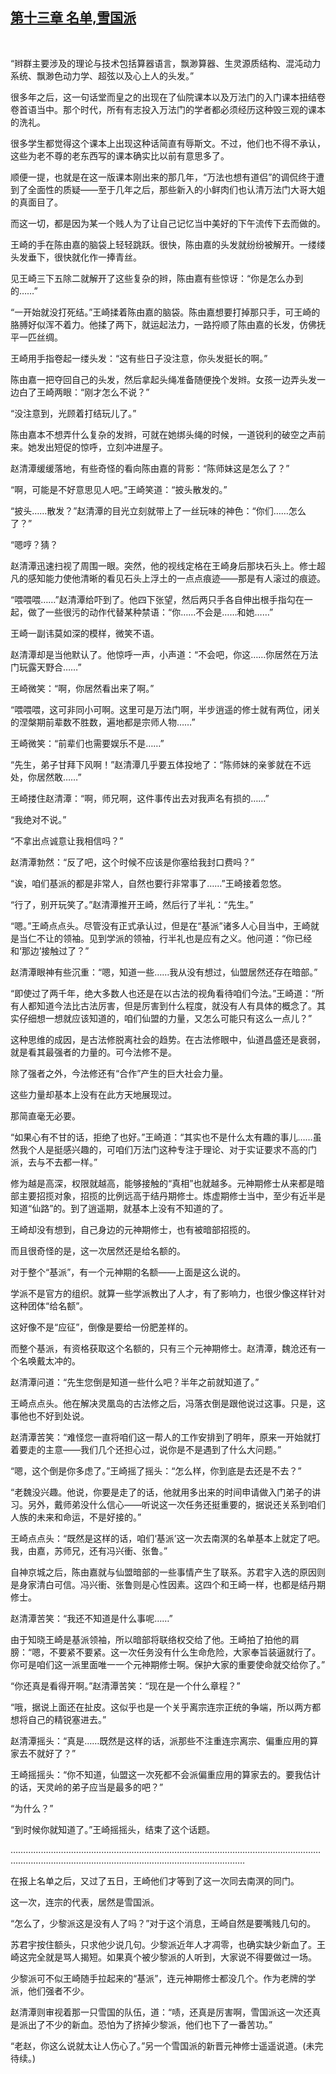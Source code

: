 ## [第十三章 名单,雪国派](https://www.xxbiquge.com/11_11207/9117872.html)
﻿

  “辫群主要涉及的理论与技术包括算器语言，飘渺算器、生灵源质结构、混沌动力系统、飘渺色动力学、超弦以及心上人的头发。”

  很多年之后，这一句话堂而皇之的出现在了仙院课本以及万法门的入门课本扭结卷卷首语当中。那个时代，所有有志投入万法门的学者都必须经历这种毁三观的课本的洗礼。

  很多学生都觉得这个课本上出现这种话简直有辱斯文。不过，他们也不得不承认，这些为老不尊的老东西写的课本确实比以前有意思多了。

  顺便一提，也就是在这一版课本刚出来的那几年，“万法也想有道侣”的调侃终于遭到了全面性的质疑——至于几年之后，那些新入的小鲜肉们也认清万法门大哥大姐的真面目了。

  而这一切，都是因为某一个贱人为了让自己记忆当中美好的下午流传下去而做的。

  王崎的手在陈由嘉的脑袋上轻轻跳跃。很快，陈由嘉的头发就纷纷被解开。一缕缕头发垂下，很快就化作一捧青丝。

  见王崎三下五除二就解开了这些复杂的辫，陈由嘉有些惊讶：“你是怎么办到的……”

  “一开始就没打死结。”王崎揉着陈由嘉的脑袋。陈由嘉想要打掉那只手，可王崎的胳膊好似浑不着力。他揉了两下，就运起法力，一路捋顺了陈由嘉的长发，仿佛抚平一匹丝绸。

  王崎用手指卷起一缕头发：“这有些日子没注意，你头发挺长的啊。”

  陈由嘉一把夺回自己的头发，然后拿起头绳准备随便挽个发辫。女孩一边弄头发一边白了王崎两眼：“刚才怎么不说？”

  “没注意到，光顾着打结玩儿了。”

  陈由嘉本不想弄什么复杂的发辫，可就在她绑头绳的时候，一道锐利的破空之声前来。她发出短促的惊呼，立刻冲进屋子。

  赵清潭缓缓落地，有些奇怪的看向陈由嘉的背影：“陈师妹这是怎么了？”

  “啊，可能是不好意思见人吧。”王崎笑道：“披头散发的。”

  “披头……散发？”赵清潭的目光立刻就带上了一丝玩味的神色：“你们……怎么了？”

  “嗯哼？猜？

  赵清潭迅速扫视了周围一眼。突然，他的视线定格在王崎身后那块石头上。修士超凡的感知能力使他清晰的看见石头上浮土的一点点痕迹——那是有人滚过的痕迹。

  “喂喂喂……”赵清潭给吓到了。他四下张望，然后两只手各自伸出根手指勾在一起，做了一些很污的动作代替某种禁语：“你……不会是……和她……”

  王崎一副讳莫如深的模样，微笑不语。

  赵清潭却是当他默认了。他惊呼一声，小声道：“不会吧，你这……你居然在万法门玩露天野合……”

  王崎微笑：“啊，你居然看出来了啊。”

  “喂喂喂，这可非同小可啊。这里可是万法门啊，半步逍遥的修士就有两位，闭关的涅槃期前辈数不胜数，遍地都是宗师人物……”

  王崎微笑：“前辈们也需要娱乐不是……”

  “先生，弟子甘拜下风啊！”赵清潭几乎要五体投地了：“陈师妹的亲爹就在不远处，你居然敢……”

  王崎搂住赵清潭：“啊，师兄啊，这件事传出去对我声名有损的……”

  “我绝对不说。”

  “不拿出点诚意让我相信吗？”

  赵清潭勃然：“反了吧，这个时候不应该是你塞给我封口费吗？”

  “诶，咱们基派的都是非常人，自然也要行非常事了……”王崎接着忽悠。

  “行了，别开玩笑了。”赵清潭推开王崎，然后行了半礼：“先生。”

  “嗯。”王崎点点头。尽管没有正式承认过，但是在“基派”诸多人心目当中，王崎就是当仁不让的领袖。见到学派的领袖，行半礼也是应有之义。他问道：“你已经和‘那边’接触过了？”

  赵清潭眼神有些沉重：“嗯，知道一些……我从没有想过，仙盟居然还存在暗部。”

  “即使过了两千年，绝大多数人也还是在以古法的视角看待咱们今法。”王崎道：“所有人都知道今法比古法厉害，但是厉害到什么程度，就没有人有具体的概念了。其实仔细想一想就应该知道的，咱们仙盟的力量，又怎么可能只有这么一点儿？”

  这种思维的成因，是古法修脱离社会的趋势。在古法修眼中，仙道昌盛还是衰弱，就是看其最强者的力量的。可今法修不是。

  除了强者之外，今法修还有“合作”产生的巨大社会力量。

  这些力量却基本上没有在此方天地展现过。

  那简直毫无必要。

  “如果心有不甘的话，拒绝了也好。”王崎道：“其实也不是什么太有趣的事儿……虽然我个人是挺感兴趣的，可咱们万法门这种专注于理论、对于实证要求不高的门派，去与不去都一样。”

  修为越是高深，权限就越高，能够接触的“真相”也就越多。元神期修士从来都是暗部主要招揽对象，招揽的比例远高于结丹期修士。炼虚期修士当中，至少有近半是知道“仙路”的。到了逍遥期，就基本上没有不知道的了。

  王崎却没有想到，自己身边的元神期修士，也有被暗部招揽的。

  而且很奇怪的是，这一次居然还是给名额的。

  对于整个“基派”，有一个元神期的名额——上面是这么说的。

  学派不是官方的组织。就算一些学派教出了人才，有了影响力，也很少像这样针对这种团体“给名额”。

  这好像不是“应征”，倒像是要给一份肥差样的。

  而整个基派，有资格获取这个名额的，只有三个元神期修士。赵清潭，魏沧还有一个名唤戴太冲的。

  赵清潭问道：“先生您倒是知道一些什么吧？半年之前就知道了。”

  王崎点点头。他在解决灵凰岛的古法修之后，冯落衣倒是跟他说过这事。只是，这事他也不好到处说。

  赵清潭苦笑：“难怪您一直将咱们这一帮人的工作安排到了明年，原来一开始就打着要走的主意——我们几个还担心过，说你是不是遇到了什么大问题。”

  “嗯，这个倒是你多虑了。”王崎摇了摇头：“怎么样，你到底是去还是不去？”

  “老魏没兴趣。他说，你要是走了的话，他就用多出来的时间申请做入门弟子的讲习。另外，戴师弟没什么信心——听说这一次任务还挺重要的，据说还关系到咱们人族的未来和命运，不是好接的。”

  王崎点点头：“既然是这样的话，咱们‘基派’这一次去南溟的名单基本上就定了吧。我，由嘉，苏师兄，还有冯兴衝、张鲁。”

  自神京城之后，陈由嘉就与仙盟暗部的一些事情产生了联系。苏君宇入选的原因则是身家清白可信。冯兴衝、张鲁则是心性因素。这四个和王崎一样，也都是结丹期修士。

  赵清潭苦笑：“我还不知道是什么事呢……”

  由于知晓王崎是基派领袖，所以暗部将联络权交给了他。王崎拍了拍他的肩膀：“嗯，不要紧不要紧。这一次任务没有什么生命危险，大家奉旨装逼就行了。你可是咱们这一派里面唯一一个元神期修士啊。保护大家的重要使命就交给你了。”

  “你还真是看得开啊。”赵清潭苦笑：“现在是一个什么章程？”

  “哦，据说上面还在扯皮。这似乎也是一个关乎离宗连宗正统的争端，所以两方都想将自己的精锐塞进去。”

  赵清潭摇头：“真是……既然是这样的话，派那些不注重连宗离宗、偏重应用的算家去不就好了？”

  王崎摇摇头：“你不知道，仙盟这一次死都不会派偏重应用的算家去的。要我估计的话，天灵岭的弟子应当是最多的吧？”

  “为什么？”

  “到时候你就知道了。”王崎摇摇头，结束了这个话题。

  ………………………………………………………………………………………………………………………………………………………………………………………………

  在报上名单之后，又过了五日，王崎他们才等到了这一次同去南溟的同门。

  这一次，连宗的代表，居然是雪国派。

  “怎么了，少黎派这是没有人了吗？”对于这个消息，王崎自然是要嘴贱几句的。

  苏君宇按住额头，只求他少说几句。少黎派近年人才凋零，也确实缺少新血了。王崎这完全就是骂人揭短。如果真个被少黎派的人听到，大家说不得要做过一场。

  少黎派可不似王崎随手拉起来的“基派”，连元神期修士都没几个。作为老牌的学派，他们强者不少。

  赵清潭则审视着那一只雪国的队伍，道：“啧，还真是厉害啊，雪国派这一次还真是派出了不少的新血。恐怕为了挤掉少黎派，他们也下了一番苦功。”

  “老赵，你这么说就太让人伤心了。”另一个雪国派的新晋元神修士遥遥说道。(未完待续。)
